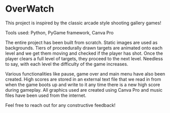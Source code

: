 # OverWatch

This project is inspired by the classic arcade style shooting gallery games!

Tools used: Python, PyGame framework, Canva Pro

The entire project has been built from scratch. Static images are used as backgrounds. Tiers of proceedurally drawn targets are animated onto each level and we get them 
moving and checked if the player has shot. Once the player clears a full level of targets, they proceed to the next level. Needless to say, with each level the 
difficulty of the game increases.

Various functionalities like pause, game over and main menu have also been created. High scores are stored in an external text file that we read in from when the game 
boots up and write to it any time there is a new high score during gameplay. All graphics used are created using Canva Pro and music files have been used from the 
internet.

Feel free to reach out for any constructive feedback!
